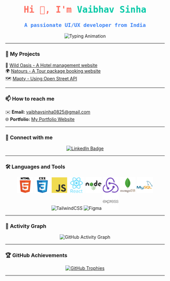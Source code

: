 <h1 align="center" style="color: #FF6F61; font-family: 'Fira Code', monospace;">Hi 👋, I'm <span style="color: #00C9A7;">Vaibhav Sinha</span></h1>
<h3 align="center" style="color: #3B82F6; font-family: 'Fira Code', monospace;">A passionate UI/UX developer from India</h3>

<!-- Typing Animation with Cursor and Custom Colors -->
<p align="center">
  <img src="https://readme-typing-svg.demolab.com?font=Fira+Code&weight=600&size=24&pause=1000&color=00C9A7&center=true&vCenter=true&width=500&lines=Welcome+to+my+GitHub!;UI%2FUX+Developer+from+India.;Crafting+beautiful+interfaces.;Open+to+collaborations!+🤝" alt="Typing Animation">
</p>

---

### 🌟 **My Projects**
🚀 [Wild Oasis - A Hotel management website](https://github.com/VaibhavSinha25/the-wild-oasis)  
🌍 [Natours - A Tour package booking website](https://github.com/VaibhavSinha25/natours)  
🗺️ [Mapty - Using Open Street API](https://github.com/VaibhavSinha25/Mapty)

---

### 📫 **How to reach me**
✉️ **Email:** vaibhavsinha0825@gmail.com  
🌐 **Portfolio:** [My Portfolio Website](#)

---

### 🤝 **Connect with me**
<p align="center">
  <a href="https://linkedin.com/in/-vaibhav-sinha/" target="blank">
    <img src="https://img.shields.io/badge/-LinkedIn-%230077B5?style=for-the-badge&logo=linkedin&logoColor=white" alt="LinkedIn Badge"/>
  </a>
</p>

---

### 🛠️ **Languages and Tools**
<p align="center">
  <img src="https://raw.githubusercontent.com/devicons/devicon/master/icons/html5/html5-original-wordmark.svg" alt="HTML5" width="50" height="50"/>
  <img src="https://raw.githubusercontent.com/devicons/devicon/master/icons/css3/css3-original-wordmark.svg" alt="CSS3" width="50" height="50"/>
  <img src="https://raw.githubusercontent.com/devicons/devicon/master/icons/javascript/javascript-original.svg" alt="JavaScript" width="50" height="50"/>
  <img src="https://raw.githubusercontent.com/devicons/devicon/master/icons/react/react-original-wordmark.svg" alt="React" width="50" height="50"/>
  <img src="https://raw.githubusercontent.com/devicons/devicon/master/icons/nodejs/nodejs-original-wordmark.svg" alt="Node.js" width="50" height="50"/>
  <img src="https://raw.githubusercontent.com/devicons/devicon/master/icons/redux/redux-original.svg" alt="Redux" width="50" height="50"/>
  <img src="https://raw.githubusercontent.com/devicons/devicon/master/icons/mongodb/mongodb-original-wordmark.svg" alt="MongoDB" width="50" height="50"/>
  <img src="https://raw.githubusercontent.com/devicons/devicon/master/icons/mysql/mysql-original-wordmark.svg" alt="MySQL" width="50" height="50"/>
  <img src="https://www.vectorlogo.zone/logos/tailwindcss/tailwindcss-icon.svg" alt="TailwindCSS" width="50" height="50"/>
  <img src="https://www.vectorlogo.zone/logos/figma/figma-icon.svg" alt="Figma" width="50" height="50"/>
  <img src="https://raw.githubusercontent.com/devicons/devicon/master/icons/express/express-original-wordmark.svg" alt="Express.js" width="50" height="50"/> <!-- Fixed Express.js Logo -->
<!--   <img src="https://raw.githubusercontent.com/TanStack/react-query/main/packages/react-query/logo/react-query-icon.svg" alt="React Query" width="50" height="50"/> <!-- Fixed React Query Logo --> 
</p>

---

### 🚀 **Activity Graph**
<p align="center">
  <img src="https://github-readme-activity-graph.vercel.app/graph?username=vaibhavsinha25&theme=react-dark&bg_color=20232A&hide_border=true" alt="GitHub Activity Graph">
</p>

---

### 🏆 **GitHub Achievements**
<p align="center">
  <a href="https://github.com/ryo-ma/github-profile-trophy">
    <img src="https://github-profile-trophy.vercel.app/?username=vaibhavsinha25&theme=algolia&no-frame=true" alt="GitHub Trophies"/>
  </a>
</p>

---
